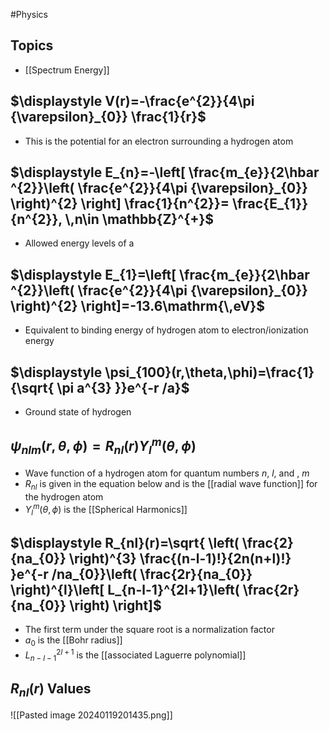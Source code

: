 #Physics 
## Topics
* [[Spectrum Energy]]
## $\displaystyle V(r)=-\frac{e^{2}}{4\pi {\varepsilon}_{0}} \frac{1}{r}$
* This is the potential for an electron surrounding a hydrogen atom
## $\displaystyle E_{n}=-\left[ \frac{m_{e}}{2\hbar ^{2}}\left( \frac{e^{2}}{4\pi {\varepsilon}_{0}} \right)^{2} \right] \frac{1}{n^{2}}= \frac{E_{1}}{n^{2}}, \,n\in \mathbb{Z}^{+}$
* Allowed energy levels of a 
## $\displaystyle E_{1}=\left[ \frac{m_{e}}{2\hbar ^{2}}\left( \frac{e^{2}}{4\pi {\varepsilon}_{0}} \right)^{2} \right]=-13.6\mathrm{\,eV}$
* Equivalent to binding energy of hydrogen atom to electron/ionization energy
## $\displaystyle \psi_{100}(r,\theta,\phi)=\frac{1}{\sqrt{ \pi a^{3} }}e^{-r /a}$
* Ground state of hydrogen
## $\displaystyle \psi_{nlm}(r,\theta,\phi)=R_{nl}(r)Y_{l}^{m}(\theta,\phi)$
* Wave function of a hydrogen atom for quantum numbers $\displaystyle n$, $\displaystyle l$, and , $\displaystyle m$
* $\displaystyle R_{nl}$ is given in the equation below and is the [[radial wave function]] for the hydrogen atom
* $\displaystyle Y_{l}^{m}(\theta, \phi)$ is the [[Spherical Harmonics]]
## $\displaystyle R_{nl}(r)=\sqrt{ \left( \frac{2}{na_{0}} \right)^{3} \frac{(n-l-1)!}{2n(n+l)!} }e^{-r /na_{0}}\left( \frac{2r}{na_{0}} \right)^{l}\left[ L_{n-l-1}^{2l+1}\left( \frac{2r}{na_{0}} \right) \right]$
* The first term under the square root is a normalization factor 
* $\displaystyle a_{0}$ is the [[Bohr radius]]
* $\displaystyle L_{n-l-1}^{2l+1}$ is the [[associated Laguerre polynomial]]

## $\displaystyle R_{nl}(r)$ Values
![[Pasted image 20240119201435.png]]